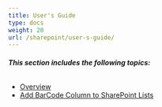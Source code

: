 ```yaml
---
title: User's Guide
type: docs
weight: 20
url: /sharepoint/user-s-guide/
---
```


###### **This section includes the following topics:** 
- [Overview](/barcode/sharepoint/overview-html/)
- [Add BarCode Column to SharePoint Lists](/barcode/sharepoint/add-barcode-column-to-sharepoint-lists-html/)
